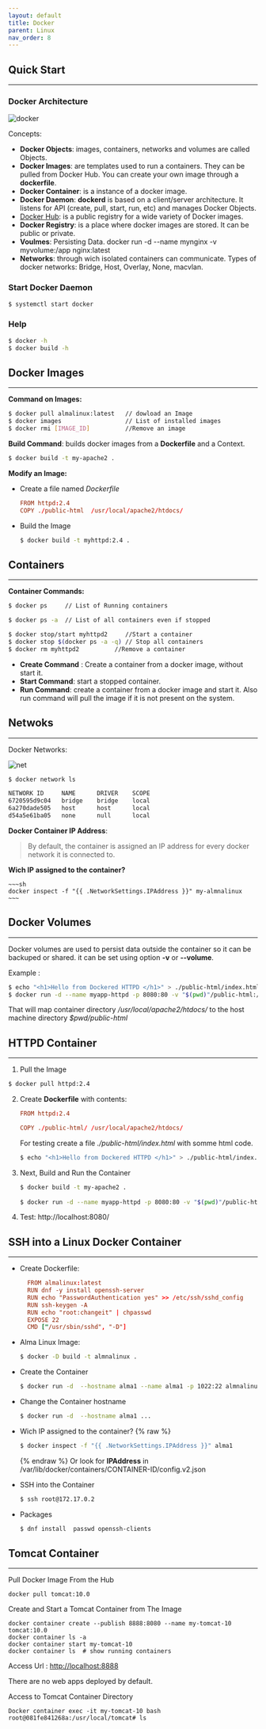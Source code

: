 ```yaml
---
layout: default
title: Docker
parent: Linux
nav_order: 8
---
```


## Quick Start
----------------------------------------------------

### Docker Architecture
![docker](/docs/images/docker-architecture.png)

Concepts:
> 
- **Docker Objects**: images, containers, networks and volumes are called Objects.
- **Docker Images**: are  templates used to run a containers. They can be pulled from Docker Hub. You can create your own image through a **dockerfile**.
- **Docker Container**: is a instance of a docker image.
- **Docker Daemon**: **dockerd** is based on a client/server architecture. It listens for API (create, pull, start, run, etc) and manages Docker Objects.
- [Docker Hub](https://hub.docker.com): is a public registry for a wide variety of Docker images.
- **Docker Registry**: is a place where docker images are stored. It can be public or private.
- **Voulmes**: Persisting Data. 
  docker run -d --name mynginx  -v myvolume:/app nginx:latest
- **Networks**: through wich isolated containers can communicate. Types of docker networks: Bridge, Host, Overlay, None, macvlan.

### Start Docker Daemon
    
~~~sh 
$ systemctl start docker
~~~
### Help 
~~~sh 
$ docker -h
$ docker build -h
~~~

## Docker Images
----------------------------------------------------
**Command on Images:**
~~~sh 
$ docker pull almalinux:latest   // dowload an Image
$ docker images                  // List of installed images
$ docker rmi [IMAGE_ID]          //Remove an image
~~~

**Build Command**: builds docker images from a **Dockerfile** and a Context.  

~~~sh
$ docker build -t my-apache2 .
~~~

**Modify an Image:**
- Create a file named *Dockerfile*
	~~~conf 
    FROM httpd:2.4
    COPY ./public-html  /usr/local/apache2/htdocs/
    ~~~

- Build the Image
	~~~sh
    $ docker build -t myhttpd:2.4 .
	~~~

## Containers
----------------------------------------------------
**Container Commands:**
~~~sh
$ docker ps     // List of Running containers

$ docker ps -a  // List of all containers even if stopped

$ docker stop/start myhttpd2     //Start a container
$ docker stop $(docker ps -a -q) // Stop all containers
$ docker rm myhttpd2          //Remove a container

~~~

- **Create Command** : Create a container from a docker image,  without start it.
- **Start Command**: start a stopped container.
- **Run Command**: create a container from a docker image and start it. Also run command will pull the image if it is not present on the system. 

## Netwoks
----------------------------------------------------
Docker Networks: 

![net](/docs/images/docker-networks.png)

~~~sh
$ docker network ls

NETWORK ID     NAME      DRIVER    SCOPE
6720595d9c04   bridge    bridge    local
6a270dade505   host      host      local
d54a5e61ba05   none      null      local
~~~

**Docker Container IP Address**:
> By default, the container is assigned an IP address for every docker network it is connected to. 

**Wich IP assigned to the container?**

	~~~sh
	docker inspect -f "{{ .NetworkSettings.IPAddress }}" my-almnalinux
	~~~

## Docker Volumes
----------------------------------------------------
Docker volumes are used to persist data outside the container so it can be backuped or shared. it can be set using option **-v** or **--volume**.

Example :
~~~sh
$ echo "<h1>Hello from Dockered HTTPD </h1>" > ./public-html/index.html
$ docker run -d --name myapp-httpd -p 8080:80 -v "$(pwd)"/public-html:/usr/local/apache2/htdocs/  my-apache2
~~~
That will map container directory */usr/local/apache2/htdocs/* to the host machine directory *$pwd/public-html*



## HTTPD Container
----------------------------------------------------
1. Pull the Image 
~~~sh
$ docker pull httpd:2.4
~~~

2. Create **Dockerfile** with contents:
	~~~conf
	FROM httpd:2.4

	COPY ./public-html/ /usr/local/apache2/htdocs/
	~~~

   For testing create a file *./public-html/index.html* with somme html code.

	~~~sh
	$ echo "<h1>Hello from Dockered HTTPD </h1>" > ./public-html/index.html
	~~~
	
3. Next, Build and Run the Container
	~~~sh
	$ docker build -t my-apache2 .
	 
	$ docker run -d --name myapp-httpd -p 8080:80 -v "$(pwd)"/public-html:/usr/local/apache2/htdocs/  my-apache2
	~~~

4. Test: <a>http://localhost:8080/</a>


## SSH into a Linux Docker Container
----------------------------------------------------
- Create Dockerfile:
  ~~~ conf
	FROM almalinux:latest
	RUN dnf -y install openssh-server 
	RUN echo "PasswordAuthentication yes" >> /etc/ssh/sshd_config
	RUN ssh-keygen -A
	RUN echo "root:changeit" | chpasswd
	EXPOSE 22
	CMD ["/usr/sbin/sshd", "-D"]
	~~~

- Alma Linux Image:
	~~~sh
	$ docker -D build -t almnalinux .
	~~~

- Create the Container
	~~~sh
	$ docker run -d  --hostname alma1 --name alma1 -p 1022:22 almnalinux
	~~~

- Change the Container hostname
	~~~sh
	$ docker run -d  --hostname alma1 ...
	~~~

- Wich IP assigned to the container? 
    {% raw %}
	~~~~sh
	$ docker inspect -f "{{ .NetworkSettings.IPAddress }}" alma1
	~~~~
	{% endraw %}
	Or look for **IPAddress** in /var/lib/docker/containers/CONTAINER-ID/config.v2.json


- SSH into the Container
	~~~sh
	$ ssh root@172.17.0.2
	~~~

- Packages 
  ~~~sh
  $ dnf install  passwd openssh-clients 
  ~~~

## Tomcat Container
----------------------------------------------------
Pull Docker Image From the Hub

    docker pull tomcat:10.0

Create and Start a Tomcat Container from The Image

    docker container create --publish 8888:8080 --name my-tomcat-10 tomcat:10.0
    docker container ls -a
    docker container start my-tomcat-10
    docker container ls  # show running containers

Access Url : <http://localhost:8888>

There are no web apps deployed by default.

Access to Tomcat Container Directory

    Docker container exec -it my-tomcat-10 bash
    root@081fe841268a:/usr/local/tomcat# ls
    